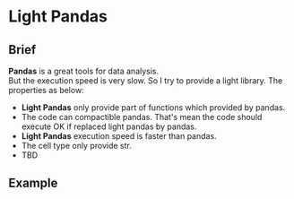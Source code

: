 # Light Pandas

## Brief

**Pandas** is a great tools for data analysis.<br>
But the execution speed is very slow. So I try to provide a light library.
The properties as below:

- **Light Pandas** only provide part of functions which provided by pandas.
- The code can compactible pandas. That's mean the code should execute OK if replaced light pandas by pandas.
- **Light Pandas** execution speed is faster than pandas.
- The cell type only provide str.
- TBD

## Example
